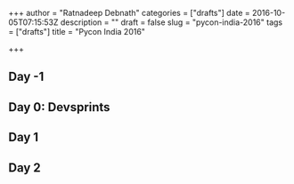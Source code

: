 +++
author = "Ratnadeep Debnath"
categories = ["drafts"]
date = 2016-10-05T07:15:53Z
description = ""
draft = false
slug = "pycon-india-2016"
tags = ["drafts"]
title = "Pycon India 2016"

+++


## Day -1

## Day 0: Devsprints

## Day 1

## Day 2

